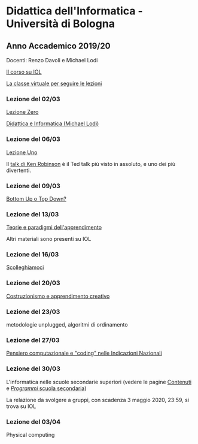 # Didattica dell'Informatica - Università di Bologna

## Anno Accademico 2019/20

Docenti: Renzo Davoli e Michael Lodi



[Il corso su IOL](https://iol.unibo.it/course/view.php?id=49145)




[La classe virtuale per seguire le lezioni](https://teams.microsoft.com/l/meetup-join/19%3ameeting_Zjk5YzM5MGQtYzg2Yi00Y2NkLTkwNGYtNThjZGI3ZjIyNzJk%40thread.v2/0?context=%7b%22Tid%22%3a%22e99647dc-1b08-454a-bf8c-699181b389ab%22%2c%22Oid%22%3a%22080683d2-51aa-4842-aa73-291a43203f71%22%7d)

### Lezione del 02/03

[Lezione Zero](http://www.cs.unibo.it/~renzo/csed/zero.pdf)

[Didattica e Informatica (Michael Lodi)](http://www.cs.unibo.it/~michael.lodi2/csed/2020-03-02-Didattica-e-Informatica.pdf)

### Lezione del 06/03

[Lezione Uno](http://www.cs.unibo.it/~renzo/csed/uno.pdf)

Il [talk di Ken Robinson](https://www.ted.com/talks/sir_ken_robinson_do_schools_kill_creativity?language=it) è il Ted talk più visto in assoluto, e uno dei più divertenti.

### Lezione del 09/03

[Bottom Up o Top Down?](http://www.cs.unibo.it/~michael.lodi2/csed/2020-03-09-bottomuptopdown.pdf)

### Lezione del 13/03

[Teorie e paradigmi dell'apprendimento](http://www.cs.unibo.it/~michael.lodi2/csed/2020-03-13-teorieparadigmi.pdf)

Altri materiali sono presenti su IOL

### Lezione del 16/03

[Scolleghiamoci](http://www.cs.unibo.it/~renzo/csed/quattro.pdf)

### Lezione del 20/03

[Costruzionismo e apprendimento creativo](http://www.cs.unibo.it/~michael.lodi2/csed/2020-03-20-costruzionismo.pdf)

### Lezione del 23/03

metodologie unplugged, algoritmi di ordinamento

### Lezione del 27/03

[Pensiero computazionale e "coding" nelle Indicazioni Nazionali](http://www.cs.unibo.it/~michael.lodi2/csed/2020-03-27-pens-comp-indicazioni-nazionali.pdf)

### Lezione del 30/03

L'informatica nelle scuole secondarie superiori (vedere le pagine [Contenuti](pages/contenuti.md) e [*Programmi* scuola secondaria](pages/programmi.md))

La relazione da svolgere a gruppi, con scadenza 3 maggio 2020, 23:59, si trova su IOL

### Lezione del 03/04

Physical computing
